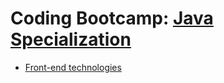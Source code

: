 # Coding Bootcamp: [Java Specialization](https://codeandwork.github.io/courses/java-p.html)

- [Front-end technologies](https://github.com/akalipetis/courses/blob/java/html5/courses/java/html5.md)